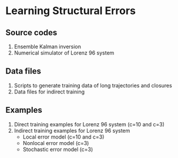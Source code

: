 # Learning Structural Errors

## Source codes
1. Ensemble Kalman inversion
2. Numerical simulator of Lorenz 96 system

## Data files
1. Scripts to generate training data of long trajectories and closures
2. Data files for indirect training

## Examples
1. Direct training examples for Lorenz 96 system (c=10 and c=3)
2. Indirect training examples for Lorenz 96 system
	- Local error model (c=10 and c=3)
	- Nonlocal error model (c=3)
	- Stochastic error model (c=3)
